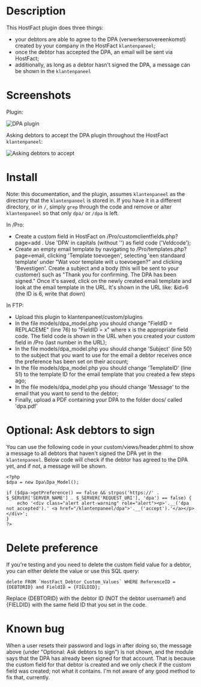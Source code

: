 # Description

This HostFact plugin does three things:
- your debtors are able to agree to the DPA (verwerkersovereenkomst) created by your company in the HostFact `klantenpaneel`;
- once the debtor has accepted the DPA, an email will be sent via HostFact;
- additionally, as long as a debtor hasn't signed the DPA, a message can be shown in the `klantenpaneel`

# Screenshots

Plugin:

![DPA plugin](https://i.imgur.com/wtMLjBs.png)

Asking debtors to accept the DPA plugin throughout the HostFact `klantenpaneel`:

![Asking debtors to accept](https://i.imgur.com/LX3OR9A.png)

# Install

Note: this documentation, and the plugin, assumes `klantenpaneel` as the directory that the `klantenpaneel` is stored in. If you have it in a different directory, or in `/`, simply `grep` through the code and remove or alter `klantenpaneel` so that only `dpa/` or `/dpa` is left.

In /Pro:

- Create a custom field in HostFact on /Pro/customclientfields.php?page=add . Use 'DPA' in capitals (without '') as field code ('Veldcode');
- Create an empty email template by navigating to /Pro/templates.php?page=email, clicking 'Template toevoegen', selecting 'een standaard template' under "Wat voor template wilt u toevoegen?" and clicking 'Bevestigen'. Create a subject and a body (this will be sent to your customer) such as "Thank you for confirming. The DPA has been signed." Once it's saved, click on the newly created email template and look at the email template in the URL. It's shown in the URL like: &id=6 (the ID is 6, write that down)

In FTP:

- Upload this plugin to klantenpaneel/custom/plugins
- In the file models/dpa_model.php you should change "FieldID = REPLACEME" (line 76) to "FieldID = x" where x is the appropriate field code. The field code is shown in the URL when you created your custom field in /Pro (last number in the URL);
- In the file models/dpa_model.php you should change 'Subject' (line 50) to the subject that you want to use for the email a debtor receives once the preference has been set on their account;
- In the file models/dpa_model.php you should change 'TemplateID' (line 51) to the template ID for the email template that you created a few steps ago;
- In the file models/dpa_model.php you should change 'Message' to the email that you want to send to the debtor;
- Finally, upload a PDF containing your DPA to the folder docs/ called 'dpa.pdf'

# Optional: Ask debtors to sign

You can use the following code in your custom/views/header.phtml to show a message to all debtors that haven't signed the DPA yet in the `klantenpaneel`. Below code will check if the debtor has agreed to the DPA yet, and if not, a message will be shown.

    <?php
    $dpa = new Dpa\Dpa_Model();

    if ($dpa->getPreference() == false && strpos('https://' . $_SERVER['SERVER_NAME'] . $_SERVER['REQUEST_URI'], 'dpa') == false) {
        echo '<div class="alert alert-warning" role="alert"><p>'.__('dpa not accepted').' <a href="/klantenpaneel/dpa">'.__('accept').'</a></p></div>';
    }
    ?>

# Delete preference

If you're testing and you need to delete the custom field value for a debtor, you can either delete the value or use this SQL query:

    delete FROM `HostFact_Debtor_Custom_Values` WHERE ReferenceID = {DEBTORID} and FieldID = {FIELDID};

Replace {DEBTORID} with the debtor ID (NOT the debtor username!) and {FIELDID} with the same field ID that you set in the code.

# Known bug

When a user resets their password and logs in after doing so, the message above (under "Optional: Ask debtors to sign") is not shown, and the module says that the DPA has already been signed for that account. That is because the custom field for that debtor is created and we only check if the custom field was created; not what it contains. I'm not aware of any good method to fix that, currently.
